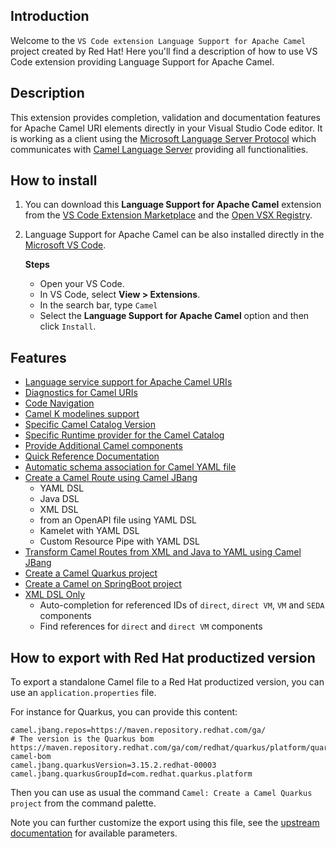 ## Introduction

Welcome to the `VS Code extension Language Support for Apache Camel` project created by Red Hat! Here you'll find a description of how to use VS Code extension providing Language Support for Apache Camel.

## Description

This extension provides completion, validation and documentation features for Apache Camel URI elements directly in your Visual Studio Code editor. It is working as a client using the [Microsoft Language Server Protocol](https://microsoft.github.io/language-server-protocol/) which communicates with [Camel Language Server](https://github.com/camel-tooling/camel-language-server) providing all functionalities.

## How to install

1. You can download this **Language Support for Apache Camel** extension from the [VS Code Extension Marketplace](https://marketplace.visualstudio.com/items?itemName=redhat.vscode-apache-camel) and the [Open VSX Registry](https://open-vsx.org/extension/redhat/vscode-apache-camel).
2. Language Support for Apache Camel can be also installed directly in the [Microsoft VS Code](https://code.visualstudio.com/).

    **Steps**
    - Open your VS Code.
    - In VS Code, select **View > Extensions**.
    - In the search bar, type `Camel`
    - Select the **Language Support for Apache Camel** option and then click `Install`.

## Features

- [Language service support for Apache Camel URIs](./content/camel-uris.md)
- [Diagnostics for Camel URIs](./content/diagnostics.md)
- [Code Navigation](./content/navigation.md)
- [Camel K modelines support](./content/camelk.md)
- [Specific Camel Catalog Version](./content/other.md#specific-camel-catalog)
- [Specific Runtime provider for the Camel Catalog](./content/other.md#specific-runtime-provider)
- [Provide Additional Camel components](./content/other.md#additional-camel-components)
- [Quick Reference Documentation](./content/other.md#quick-reference-documentation)
- [Automatic schema association for Camel YAML file](./content/other.md#automatic-schema-association-for-camel-yaml-file)
- [Create a Camel Route using Camel JBang](./content/commands.md#create-a-camel-route-using-camel-jbang)
  - YAML DSL
  - Java DSL
  - XML DSL
  - from an OpenAPI file using YAML DSL
  - Kamelet with YAML DSL
  - Custom Resource Pipe with YAML DSL
- [Transform Camel Routes from XML and Java to YAML using Camel JBang](./content/commands.md#transform-a-camel-route-to-yaml-using-camel-jbang)
- [Create a Camel Quarkus project](./content/commands.md#quarkus)
- [Create a Camel on SpringBoot project](./content/commands.md#springboot)
- [XML DSL Only](./content/xml-dsl-only.md)
  - Auto-completion for referenced IDs of `direct`, `direct VM`, `VM` and `SEDA` components
  - Find references for `direct` and `direct VM` components

## How to export with Red Hat productized version

To export a standalone Camel file to a Red Hat productized version, you can use an `application.properties` file.

For instance for Quarkus, you can provide this content:
```
camel.jbang.repos=https://maven.repository.redhat.com/ga/
# The version is the Quarkus bom https://maven.repository.redhat.com/ga/com/redhat/quarkus/platform/quarkus-camel-bom
camel.jbang.quarkusVersion=3.15.2.redhat-00003
camel.jbang.quarkusGroupId=com.redhat.quarkus.platform
```
Then you can use as usual the command `Camel: Create a Camel Quarkus project` from the command palette.

Note you can further customize the export using this file, see the [upstream documentation](https://camel.apache.org/manual/camel-jbang.html#_configuring_exporting) for available parameters.
